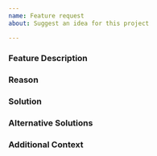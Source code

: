 ```yaml
---
name: Feature request
about: Suggest an idea for this project

---
```


<!---
Please label your issue with `feature_request`.
-->

### Feature Description
<!---
A clear and concise description of idea/feature. If it is related to some problem you are facing, then explain the problem.
-->

### Reason
<!---
A clear and concise description of why this feature would be useful for the project.
-->

### Solution
<!---
A clear and concise description of what you want to happen.
-->

### Alternative Solutions
<!---
A clear and concise description of any alternative solutions or features you've considered.
-->

### Additional Context
<!---
Add any other context or screenshots about the feature request here.
-->
